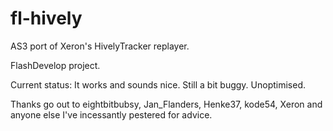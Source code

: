 fl-hively
=========

AS3 port of Xeron's HivelyTracker replayer.

FlashDevelop project.

Current status: It works and sounds nice. Still a bit buggy. Unoptimised.

Thanks go out to eightbitbubsy, Jan_Flanders, Henke37, kode54, Xeron and anyone else I've incessantly pestered for advice.
